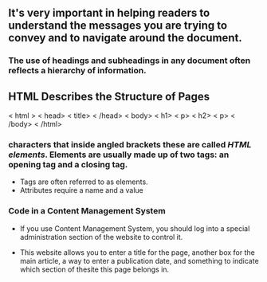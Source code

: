 ## It's very important in helping readers to understand the messages you are trying to convey and to navigate around the document.

### The use of headings and subheadings in any document often reflects a hierarchy of information.

## HTML Describes the Structure of Pages
  < html >
     < head>
      < title>
    < /head>
    < body>
     < h1>
           < p>
     < h2>
        < p>
     < /body>
  < /html>


### characters that inside angled brackets these are called *HTML elements*. Elements are usually made up of two tags: an opening tag and a closing tag.

* Tags are often referred to as elements.
* Attributes require a name and a value


### Code in a Content Management System

* If you use Content Management System, you should log into a special administration section of the website to control it.

* This website allows you to enter a title for the page, another box for the main article, a way to enter a publication date, and something to indicate which section of thesite this page belongs in.


